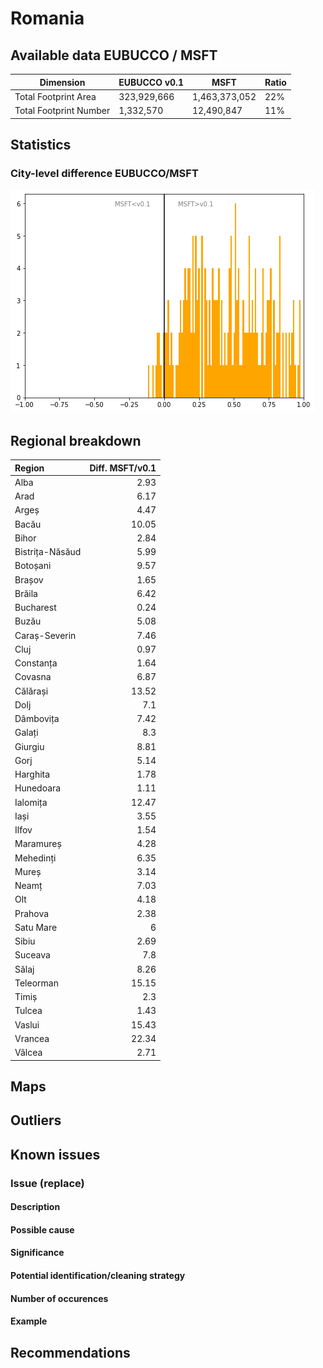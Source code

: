 
# Romania
## Available data EUBUCCO / MSFT

| Dimension    | EUBUCCO v0.1 | MSFT | Ratio |
| -------- | ------- | ------- | ------- |
|Total Footprint Area|323,929,666|1,463,373,052|22%|
|Total Footprint Number|1,332,570|12,490,847|11%|


## Statistics

### City-level difference EUBUCCO/MSFT 
 ![City-level difference EUBUCCO/MSFT](../imgs/city_diff/romania_city_diff.png)

## Regional breakdown

| Region          |   Diff. MSFT/v0.1 |
|:----------------|------------------:|
| Alba            |              2.93 |
| Arad            |              6.17 |
| Argeș           |              4.47 |
| Bacău           |             10.05 |
| Bihor           |              2.84 |
| Bistrița-Năsăud |              5.99 |
| Botoșani        |              9.57 |
| Brașov          |              1.65 |
| Brăila          |              6.42 |
| Bucharest       |              0.24 |
| Buzău           |              5.08 |
| Caraș-Severin   |              7.46 |
| Cluj            |              0.97 |
| Constanța       |              1.64 |
| Covasna         |              6.87 |
| Călărași        |             13.52 |
| Dolj            |              7.1  |
| Dâmbovița       |              7.42 |
| Galați          |              8.3  |
| Giurgiu         |              8.81 |
| Gorj            |              5.14 |
| Harghita        |              1.78 |
| Hunedoara       |              1.11 |
| Ialomița        |             12.47 |
| Iași            |              3.55 |
| Ilfov           |              1.54 |
| Maramureș       |              4.28 |
| Mehedinți       |              6.35 |
| Mureș           |              3.14 |
| Neamț           |              7.03 |
| Olt             |              4.18 |
| Prahova         |              2.38 |
| Satu Mare       |              6    |
| Sibiu           |              2.69 |
| Suceava         |              7.8  |
| Sălaj           |              8.26 |
| Teleorman       |             15.15 |
| Timiș           |              2.3  |
| Tulcea          |              1.43 |
| Vaslui          |             15.43 |
| Vrancea         |             22.34 |
| Vâlcea          |              2.71 |

## Maps
## Outliers
## Known issues

### Issue (replace) 

#### Description

#### Possible cause

#### Significance 

#### Potential identification/cleaning strategy

#### Number of occurences

#### Example
## Recommendations
